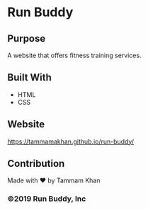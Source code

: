 # Run Buddy

## Purpose
A website that offers fitness training services.

## Built With
* HTML
* CSS

## Website
https://tammamakhan.github.io/run-buddy/

## Contribution
Made with ❤️ by Tammam Khan

### ©️2019 Run Buddy, Inc
